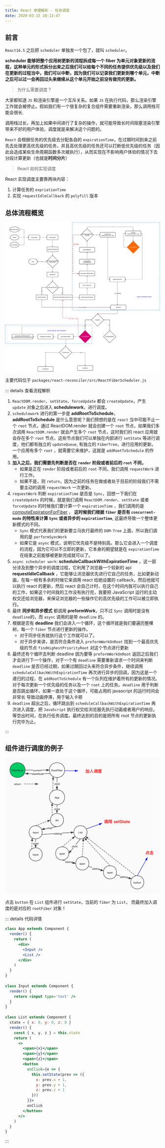 ```yaml
---
title: React 原理解析 - 任务调度
date: 2020-03-15 10:13:47
---
```


## 前言

`React16.5` 之后把 `scheduler` 单独发一个包了，就叫 `scheduler`。

**scheduler 能够把整个应用树更新的流程拆成每一个 fiber 为单元对象更新的流程，这种单元的形式拆分出来之后我们可以给每个不同的任务提供优先级以及我们在更新的过程当中，我们可以中断，因为我们可以记录我们更新到哪个单元，中断之后可以过一会再回过头来继续从这个单元开始之前没有做完的更新。**

> 为什么需要调度？

大家都知道 `JS` 和渲染引擎是一个互斥关系。如果 `JS` 在执行代码，那么渲染引擎工作就会被停止。假如我们有一个很复杂的复合组件需要重新渲染，那么调用栈可能会很长.

调用栈过长，再加上如果中间进行了复杂的操作，就可能导致长时间阻塞渲染引擎带来不好的用户体验，调度就是来解决这个问题的。

`React` 会根据任务的优先级去分配各自的 `expirationTime`，在过期时间到来之前先去处理更高优先级的任务，并且高优先级的任务还可以打断低优先级的任务（因此会造成某些生命周期函数多次被执行），从而实现在不影响用户体验的情况下去分段计算更新（也就是**时间分片**）

> React 如何实现调度

React 实现调度主要靠两块内容：

1. 计算任务的 `expriationTime`
2. 实现 `requestIdleCallback` 的 `polyfill` 版本

## 总体流程概览

![](../../assets/react/scheduler-fiber-scheduler.png)

主要代码位于 `packages/react-reconciler/src/ReactFiberScheduler.js`

::: details 查看流程解析

1. `ReactDOM.render`、`setState`、`forceUpdate` 都会 `createUpdate`，产生 `update` 对象之后进入 **schedulework**，进行调度。
2. `schedulework` 进行的第一步是 **addRootToSchedule**，**addRootToSchedule** 是什么意思呢？我们预想的是在 `react` 当中可能不止一个 `root` 节点，通过 ReactDOM.render 就会创建一个 `root` 节点，如果我们多次调用 `ReactDOM.render` 就会产生多个 `root` 节点，这时我们的 react 应用就会存在多个 `root` 节点，这些节点我们可以单独在内部进行 `setState` 等进行调度，他们都有独立的 `updateQueue`, 有独立的 `FiberTree`，进行应用的更新。一个应用有多个 `root` ，就需要它来维护，这就是 `addRootToSchedule` 的作用。
3. **加入之后，我们需要先判断是否在 `render` 阶段或者前后的 `root` 不同，**
   - 如果是正在 `render` 阶段或者前后的 `root` 不同，我们调用 `requestWork` 进行工作。
   - 如果不是，则 `return`，因为之前的任务在做或者处于目前的阶段我们不需要主动的调用 `requestWork` 一次更新。
4. `requestWork` 判断 `expirationTime` 是否是 `Sync`，回想一下我们在 `createUpdate` 的时候，就是我们调用 `ReactDOM.render`、`setState` 或者 `forceUpdate` 的时候我们要计算一个 `expirationTime` ，我们调用的是 [computeExpirationForFiber](./expirationTime.md#expirationtime) ， **这时候我们根据 `fiber` 是否有 `concurrent-mode` 的特性来计算 `Sync` 或者异步的 `expirationTime`**, 这最终导致一个整体更新模式的不同。
   - `Sync` 模式代表我们的更新要立马执行最终的 `DOM-Tree` 上面，所以我们调用的是 `performSyncWork`
   - 如果它是 `async` 模式，说明它优先级不是特别高。那么它会进入一个调度的流程，因为它可以不立即的更新，它本身的期望就是在 `expirationTime` 在结束之前能够被更新完成就可以了。
5. `async scheduler work`: **scheduleCallbackWithExpirationTime** ，这一部分涉及到整个异步的调度过程，它利用了浏览器一个较新的 api **requestIdleCallback** ，它能够让浏览器优先进行它自己的任务，比如更新动画，在每一帧有多余的时候它来调用 react 给她设置的 callback，然后他就可以执行 react 的更新，然后 react 会自己计时，在这个时间内我可以执行自己的工作，如果这个时间我的工作没有执行完，我要把 JavaScript 运行的主动权交还给浏览器，来保证浏览器的一些操作它的高优先级的工作可以被立即执行。
6. 最终 **同步和异步模式** 都调用 **preformWork**，只不过 `Sync` 调用时是没有 `deadline`的，而 `async` 调用的是带 `deadline` 的。
7. 根据是否有 **deadline** 我们会进入一个循环，这个循环就是我们要遍历整棵树，每一个 `fiber` 节点进行更新的操作。
   - 对于同步任务就执行这个工作就可以了。
   - 对于异步来讲，是否符合条件进入 `preformWorkOnRoot` 找到一个最高优先级的节点 `findHighestPriorityRoot` 对这个节点进行更新
8. 最终还有个循环去判断 deadline 因为要等 `preformWorkOnRoot` 返回之后我们才会进行下一个操作，对于一个有 `deadline` 需要重新请求一个时间来判断 `deadline` 是否已经过期，如果过期回过头来符合异步条件，继续调用 `scheduleCallbackWithExpirationTime` 再次进行异步的回调，因为这是一个递归的过程，在 `addRootToSchedule` 有一个队列在维护着所有的更新的情况。对于每次更新一个优先级的任务以及一个 `root` 上的任务。`deadline` 用于判断是否跳出循环，如果一直处于这个循环，可能占用的 javascript 的运行时间会非常长 导致动画停滞，用于输入卡顿
9. `deadline` 超出之后，循环跳出到 `scheduleCallbackWithExpirationTime` 再次进入调度，把 `JavaScript` 执行权交给浏览器先执行动画或者用户的响应。等空出时间，在执行任务调度。最终达到的目的是把所有 root 节点的更新执行完毕为止。

:::

## 组件进行调度的例子

![](../../assets/react/demo.jpg)

点击 `button` 在 `List` 组件进行 `setState`，当前的 `fiber` 为 `List`， 而最终加入调度的是对应的 `rootFiber` 对象！

::: details 代码详情

```jsx
class App extends Component {
  render() {
    return (
      <div>
        <Input />
        <List />
      </div>
    )
  }
}

class Input extends Component {
  render() {
    return <input type='text' />
  }
}

class List extends Component {
  state = { x: 0, y: 0, z: 0 }
  render() {
    const { x, y, z } = this.state
    return (
      <>
        <span>{x}</span>
        <span>{y}</span>
        <span>{z}</span>
        <button
          onClick={e => {
            this.setState(prev => ({
              x: prev.x + 1,
              y: prev.y + 1,
              z: prev.z + 1
            }))
          }}>
          onClick
        </button>
      </>
    )
  }
}
```

:::

